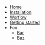 <!-- TODO: Complete with your own sidebar structure and enable sidebar in index.html - or delete this file. -->
- [Home](/#Welcome)
- [Installation](Installation.md)
- [Worflow](Workflow.md)
- [Getting started](GettingStarted.md)
- Foo
    * [Bar]()
    * [Baz]()
